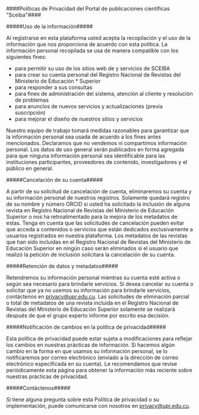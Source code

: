 ####Políticas de Privacidad del Portal de publicaciones científicas "Sceiba"####

#####Uso de la información#####

Al registrarse en esta plataforma usted acepta la recopilación y el uso de la información que nos proporciona de acuerdo con esta política.
La información personal recopilada se usa de manera compatible con los siguientes fines:

* para permitir su uso de los sitios web de y servicios de SCEIBA
* para crear su cuenta personal del Registro Nacional de Revistas del Ministerio de Educación * Superior
* para responder a sus consultas
* para fines de administración del sistema, atención al cliente y resolución de problemas
* para anuncios de nuevos servicios y actualizaciones (previa suscripción)
* para mejorar el diseño de nuestros sitios y servicios

Nuestro equipo de trabajo tomará medidas razonables para garantizar que la información personal sea usada de acuerdo a los fines antes mencionados. Declaramos que no vendemos ni compartimos información personal. Los datos de uso general serán publicados en forma agregada para que ninguna información personal sea identificable para las instituciones participantes, proveedores de contenido, investigadores y el público en general. 

#####Cancelación de su cuenta#####

A partir de su solicitud de cancelación de cuenta, eliminaremos su cuenta y su información personal de nuestros registros. Solamente quedará registro de su nombre y número ORCID si usted ha solicitado la inclusión de alguna revista en Registro Nacional de Revistas del Ministerio de Educación Superior o nos ha retroalimentado para la mejora de los metadatos de estas. Tenga en cuenta que las solicitudes de cancelación pueden evitar que acceda a contenidos o servicios que están dedicados exclusivamente a usuarios registrados en nuestra plataforma.
Los metadatos de las revistas que han sido incluidas en el Registro Nacional de Revistas del Ministerio de Educación Superior en ningún caso serán eliminados si el usuario que realizó la petición de inclusión solicitara la cancelación de su cuenta.

#####Retención de datos y metadatos#####

Retendremos su información personal mientras su cuenta esté activa o según sea necesario para brindarle servicios. Si desea cancelar su cuenta o solicitar que ya no usemos su información para brindarle servicios, contáctenos en [privacy@upr.edu.cu](mailto:privacy@upr.edu.cu).
Las solicitudes de eliminación parcial o total de metadatos de una revista incluida en el Registro Nacional de Revistas del Ministerio de Educación Superior solamente se realizará después de que el grupo experto informe por escrito esa decisión.

#####Notificación de cambios en la política de privacidad#####

Esta política de privacidad puede estar sujeta a modificaciones para reflejar los cambios en nuestras prácticas de información. Si hacemos algún cambio en la forma en que usamos su información personal, se lo notificaremos por correo electrónico (enviado a la dirección de correo electrónico especificada en su cuenta). Le recomendamos que revise periódicamente esta página para obtener la información más reciente sobre nuestras prácticas de privacidad.

#####Contáctenos#####

Si tiene alguna pregunta sobre esta Política de privacidad o su implementación, puede comunicarse con nosotros en [privacy@upr.edu.cu](mailto:privacy@upr.edu.cu).




